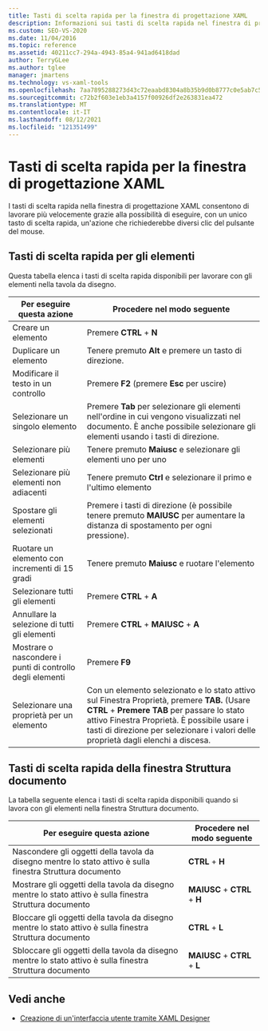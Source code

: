 ```yaml
---
title: Tasti di scelta rapida per la finestra di progettazione XAML
description: Informazioni sui tasti di scelta rapida nel finestra di progettazione XAML che accedono ai comandi per l'uso di elementi nella tavola da disegno e nella finestra Struttura documento.
ms.custom: SEO-VS-2020
ms.date: 11/04/2016
ms.topic: reference
ms.assetid: 40211cc7-294a-4943-85a4-941ad6418dad
author: TerryGLee
ms.author: tglee
manager: jmartens
ms.technology: vs-xaml-tools
ms.openlocfilehash: 7aa7895288273d43c72eaabd8304a8b35b9d0b8777c0e5ab7c58e8707d491d7b
ms.sourcegitcommit: c72b2f603e1eb3a4157f00926df2e263831ea472
ms.translationtype: MT
ms.contentlocale: it-IT
ms.lasthandoff: 08/12/2021
ms.locfileid: "121351499"
---
```

# <a name="keyboard-shortcuts-for-xaml-designer"></a>Tasti di scelta rapida per la finestra di progettazione XAML

I tasti di scelta rapida nella finestra di progettazione XAML consentono di lavorare più velocemente grazie alla possibilità di eseguire, con un unico tasto di scelta rapida, un'azione che richiederebbe diversi clic del pulsante del mouse.

## <a name="element-shortcuts"></a>Tasti di scelta rapida per gli elementi

Questa tabella elenca i tasti di scelta rapida disponibili per lavorare con gli elementi nella tavola da disegno.

|**Per eseguire questa azione**|**Procedere nel modo seguente**|
| - |-----------------|
|Creare un elemento|Premere **CTRL** + **N**|
|Duplicare un elemento|Tenere premuto **Alt** e premere un tasto di direzione.|
|Modificare il testo in un controllo|Premere **F2** (premere **Esc** per uscire)|
|Selezionare un singolo elemento|Premere **Tab** per selezionare gli elementi nell'ordine in cui vengono visualizzati nel documento. È anche possibile selezionare gli elementi usando i tasti di direzione.|
|Selezionare più elementi|Tenere premuto **Maiusc** e selezionare gli elementi uno per uno|
|Selezionare più elementi non adiacenti|Tenere premuto **Ctrl** e selezionare il primo e l'ultimo elemento|
|Spostare gli elementi selezionati|Premere i tasti di direzione (è possibile tenere premuto **MAIUSC** per aumentare la distanza di spostamento per ogni pressione).|
|Ruotare un elemento con incrementi di 15 gradi|Tenere premuto **Maiusc** e ruotare l'elemento|
|Selezionare tutti gli elementi|Premere **CTRL** + **A**|
|Annullare la selezione di tutti gli elementi|Premere **CTRL** + **MAIUSC** + **A**|
|Mostrare o nascondere i punti di controllo degli elementi|Premere **F9**|
|Selezionare una proprietà per un elemento|Con un elemento selezionato e lo stato attivo sul Finestra Proprietà, premere **TAB.** (Usare **CTRL** + **Premere TAB** per passare lo stato attivo Finestra Proprietà. È possibile usare i tasti di direzione per selezionare i valori delle proprietà dagli elenchi a discesa.|

## <a name="document-outline-window-shortcuts"></a>Tasti di scelta rapida della finestra Struttura documento

La tabella seguente elenca i tasti di scelta rapida disponibili quando si lavora con gli elementi nella finestra Struttura documento.

|**Per eseguire questa azione**|**Procedere nel modo seguente**|
| - |-----------------|
|Nascondere gli oggetti della tavola da disegno mentre lo stato attivo è sulla finestra Struttura documento|**CTRL** + **H**|
|Mostrare gli oggetti della tavola da disegno mentre lo stato attivo è sulla finestra Struttura documento|**MAIUSC** + **CTRL** + **H**|
|Bloccare gli oggetti della tavola da disegno mentre lo stato attivo è sulla finestra Struttura documento|**CTRL** + **L**|
|Sbloccare gli oggetti della tavola da disegno mentre lo stato attivo è sulla finestra Struttura documento|**MAIUSC** + **CTRL** + **L**|

## <a name="see-also"></a>Vedi anche

- [Creazione di un'interfaccia utente tramite XAML Designer](../xaml-tools/creating-a-ui-by-using-xaml-designer-in-visual-studio.md)
